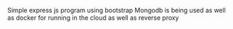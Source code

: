 Simple express js program using bootstrap
Mongodb is being used as well as docker for running in the cloud as well as reverse proxy